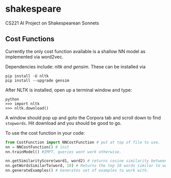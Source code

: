 # shakespeare
CS221 AI Project on Shakespearean Sonnets


## Cost Functions

Currently the only cost function available is a shallow NN model as implemented via word2vec.

Dependencies include: *nltk and gensim*. These can be installed via
```
pip install -U nltk
pip install --upgrade gensim
```

After NLTK is installed, open up a terminal window and type:
```
python
>>> import nltk
>>> nltk.download()
```

A window should pop up and goto the Corpora tab and scroll down to find `stopwords`. Hit download and you should be good to go.

To use the cost function in your code:
```python
from CostFunction import NNCostFunction # put at top of file to use.
nn = NNCostFunction() # init
nn.trainModel() #IMPT, queries wont work otherwise.

nn.getSimilarityScore(word1, word2) # returns cosine similarity between the two words
nn.getWordsSimilarTo(word, 10) # Returns the top 10 words similar to word. 
nn.generateExamples() # Generates set of examples to work with.
```



